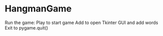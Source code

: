 # HangmanGame
Run the game: Play to start game
Add to open Tkinter GUI and add words
Exit to pygame.quit()
